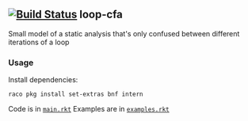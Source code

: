 [![Build Status](https://travis-ci.org/philnguyen/loop-cfa.svg?branch=master)](https://travis-ci.org/philnguyen/loop-cfa) loop-cfa
-----------------------------------------

Small model of a static analysis that's only confused between different iterations of a loop

### Usage

Install dependencies:


```
raco pkg install set-extras bnf intern
```

Code is in [`main.rkt`](https://github.com/philnguyen/loop-cfa/blob/master/loop-cfa/main.rkt)
Examples are in [`examples.rkt`](https://github.com/philnguyen/loop-cfa/blob/master/loop-cfa/examples.rkt)